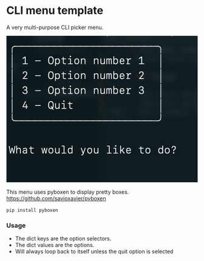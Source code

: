 # CLI menu template
 A very multi-purpose CLI picker menu.

![alt text](https://github.com/Xarlos89/CLI-menu-template/blob/master/example.png?raw=true)


 This menu uses pyboxen to display pretty boxes.
 https://github.com/savioxavier/pyboxen
 ```
 pip install pyboxen
 ```

 ### Usage

- The dict keys are the option selectors.
- The dict values are the options.
- Will always loop back to itself unless the quit option is selected